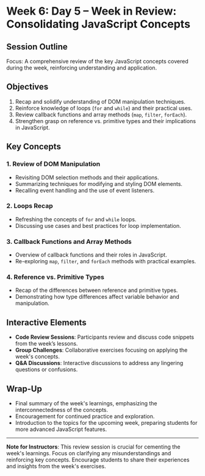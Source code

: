 # Week 6: Day 5 – Week in Review: Consolidating JavaScript Concepts

## Session Outline

Focus: A comprehensive review of the key JavaScript concepts covered during the week, reinforcing understanding and application.

## Objectives

1. Recap and solidify understanding of DOM manipulation techniques.
2. Reinforce knowledge of loops (`for` and `while`) and their practical uses.
3. Review callback functions and array methods (`map`, `filter`, `forEach`).
4. Strengthen grasp on reference vs. primitive types and their implications in JavaScript.

<!--TODO continue keyword needs added -->

## Key Concepts

### 1. Review of DOM Manipulation

- Revisiting DOM selection methods and their applications.
- Summarizing techniques for modifying and styling DOM elements.
- Recalling event handling and the use of event listeners.

### 2. Loops Recap

- Refreshing the concepts of `for` and `while` loops.
- Discussing use cases and best practices for loop implementation.

### 3. Callback Functions and Array Methods

- Overview of callback functions and their roles in JavaScript.
- Re-exploring `map`, `filter`, and `forEach` methods with practical examples.

### 4. Reference vs. Primitive Types

- Recap of the differences between reference and primitive types.
- Demonstrating how type differences affect variable behavior and manipulation.

## Interactive Elements

- **Code Review Sessions**: Participants review and discuss code snippets from the week’s lessons.
- **Group Challenges**: Collaborative exercises focusing on applying the week's concepts.
- **Q&A Discussions**: Interactive discussions to address any lingering questions or confusions.

## Wrap-Up

- Final summary of the week's learnings, emphasizing the interconnectedness of the concepts.
- Encouragement for continued practice and exploration.
- Introduction to the topics for the upcoming week, preparing students for more advanced JavaScript features.

---

**Note for Instructors**: This review session is crucial for cementing the week's learnings. Focus on clarifying any misunderstandings and reinforcing key concepts. Encourage students to share their experiences and insights from the week's exercises.
